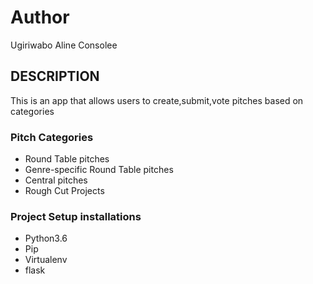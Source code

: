 # Author

Ugiriwabo Aline Consolee

## DESCRIPTION

This is an app that allows users to create,submit,vote pitches based on categories

### Pitch Categories

* Round Table pitches
* Genre-specific Round Table pitches
* Central pitches
* Rough Cut Projects

### Project Setup installations

* Python3.6
* Pip
* Virtualenv
* flask